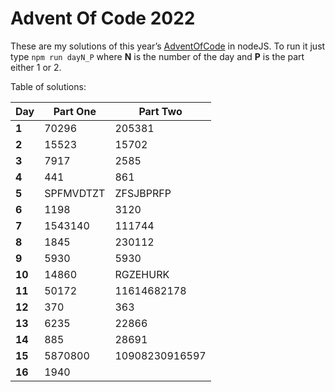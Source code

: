 # Advent Of Code 2022
These are my solutions of this year’s [AdventOfCode](https://adventofcode.com/2022) in nodeJS.
To run it just type `npm run dayN_P` where **N** is the number of the day and **P** is the part either 1 or 2.

Table of solutions:

| Day    | Part One  | Part Two       |
|--------|-----------|----------------|
| **1**  | 70296     | 205381         |
| **2**  | 15523     | 15702          |
| **3**  | 7917      | 2585           |
| **4**  | 441       | 861            |
| **5**  | SPFMVDTZT | ZFSJBPRFP      |
| **6**  | 1198      | 3120           |
| **7**  | 1543140   | 111744         |
| **8**  | 1845      | 230112         |
| **9**  | 5930      | 5930           |
| **10** | 14860     | RGZEHURK       |
| **11** | 50172     | 11614682178    |
| **12** | 370       | 363            |
| **13** | 6235      | 22866          |
| **14** | 885       | 28691          |
| **15** | 5870800   | 10908230916597 |
| **16** | 1940      |                |

